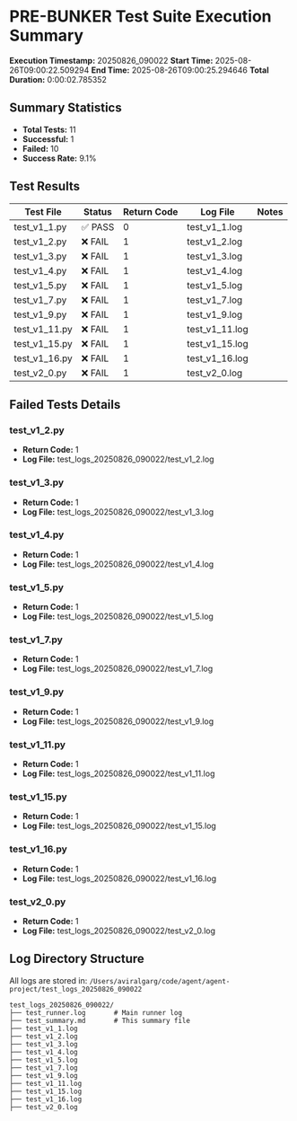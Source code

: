 # PRE-BUNKER Test Suite Execution Summary

**Execution Timestamp:** 20250826_090022
**Start Time:** 2025-08-26T09:00:22.509294
**End Time:** 2025-08-26T09:00:25.294646
**Total Duration:** 0:00:02.785352

## Summary Statistics

- **Total Tests:** 11
- **Successful:** 1
- **Failed:** 10
- **Success Rate:** 9.1%

## Test Results

| Test File | Status | Return Code | Log File | Notes |
|-----------|--------|-------------|----------|-------|
| test_v1_1.py | ✅ PASS | 0 | test_v1_1.log |  |
| test_v1_2.py | ❌ FAIL | 1 | test_v1_2.log |  |
| test_v1_3.py | ❌ FAIL | 1 | test_v1_3.log |  |
| test_v1_4.py | ❌ FAIL | 1 | test_v1_4.log |  |
| test_v1_5.py | ❌ FAIL | 1 | test_v1_5.log |  |
| test_v1_7.py | ❌ FAIL | 1 | test_v1_7.log |  |
| test_v1_9.py | ❌ FAIL | 1 | test_v1_9.log |  |
| test_v1_11.py | ❌ FAIL | 1 | test_v1_11.log |  |
| test_v1_15.py | ❌ FAIL | 1 | test_v1_15.log |  |
| test_v1_16.py | ❌ FAIL | 1 | test_v1_16.log |  |
| test_v2_0.py | ❌ FAIL | 1 | test_v2_0.log |  |

## Failed Tests Details

### test_v1_2.py
- **Return Code:** 1
- **Log File:** test_logs_20250826_090022/test_v1_2.log

### test_v1_3.py
- **Return Code:** 1
- **Log File:** test_logs_20250826_090022/test_v1_3.log

### test_v1_4.py
- **Return Code:** 1
- **Log File:** test_logs_20250826_090022/test_v1_4.log

### test_v1_5.py
- **Return Code:** 1
- **Log File:** test_logs_20250826_090022/test_v1_5.log

### test_v1_7.py
- **Return Code:** 1
- **Log File:** test_logs_20250826_090022/test_v1_7.log

### test_v1_9.py
- **Return Code:** 1
- **Log File:** test_logs_20250826_090022/test_v1_9.log

### test_v1_11.py
- **Return Code:** 1
- **Log File:** test_logs_20250826_090022/test_v1_11.log

### test_v1_15.py
- **Return Code:** 1
- **Log File:** test_logs_20250826_090022/test_v1_15.log

### test_v1_16.py
- **Return Code:** 1
- **Log File:** test_logs_20250826_090022/test_v1_16.log

### test_v2_0.py
- **Return Code:** 1
- **Log File:** test_logs_20250826_090022/test_v2_0.log


## Log Directory Structure

All logs are stored in: `/Users/aviralgarg/code/agent/agent-project/test_logs_20250826_090022`

```
test_logs_20250826_090022/
├── test_runner.log       # Main runner log
├── test_summary.md       # This summary file
├── test_v1_1.log
├── test_v1_2.log
├── test_v1_3.log
├── test_v1_4.log
├── test_v1_5.log
├── test_v1_7.log
├── test_v1_9.log
├── test_v1_11.log
├── test_v1_15.log
├── test_v1_16.log
├── test_v2_0.log
```

